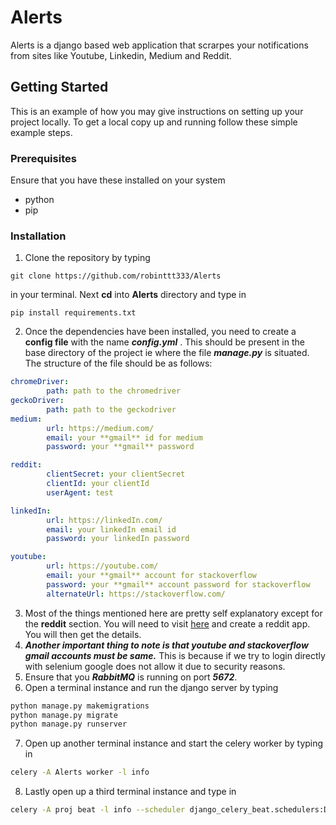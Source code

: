 # Alerts

Alerts is a django based web application that scrarpes your notifications from sites like Youtube, Linkedin, Medium and Reddit.

## Getting Started
This is an example of how you may give instructions on setting up your project locally.
To get a local copy up and running follow these simple example steps.
### Prerequisites
Ensure that you have these installed on your system
* python
* pip
### Installation
1. Clone the repository by typing 
``` 
git clone https://github.com/robinttt333/Alerts 
```
in your terminal. Next **cd** into **Alerts** directory and type in 
```
pip install requirements.txt
```
2. Once the dependencies have been installed, you need to create a **config file** with the name ***config.yml*** . This should be present in the base directory of the project ie where the file ***manage.py*** is situated.
The structure of the file should be as follows:
```yaml
chromeDriver:
        path: path to the chromedriver
geckoDriver:
        path: path to the geckodriver
medium:
        url: https://medium.com/
        email: your **gmail** id for medium
        password: your **gmail** password

reddit:
        clientSecret: your clientSecret
        clientId: your clientId
        userAgent: test

linkedIn:
        url: https://linkedIn.com/
        email: your linkedIn email id
        password: your linkedIn password

youtube:
        url: https://youtube.com/
        email: your **gmail** account for stackoverflow
        password: your **gmail** account password for stackoverflow
        alternateUrl: https://stackoverflow.com/
```
3. Most of the things mentioned here are pretty self explanatory except for the **reddit** section. You will need to visit [here](https://ssl.reddit.com/prefs/apps/) and create a reddit app. You will then get the details.
4. ***Another important thing to note is that youtube and stackoverflow gmail accounts must be same.*** This is because if we try to login directly with selenium google does not allow it due to security reasons.
5. Ensure that you ***RabbitMQ*** is running on port ***5672***.
6. Open a terminal instance and run the django server by typing 
```sh
python manage.py makemigrations
python manage.py migrate
python manage.py runserver
```
7. Open up another terminal instance and start the celery worker by typing in
```sh
celery -A Alerts worker -l info
```
8. Lastly open up a third terminal instance and type in
```sh
celery -A proj beat -l info --scheduler django_celery_beat.schedulers:DatabaseScheduler
```

